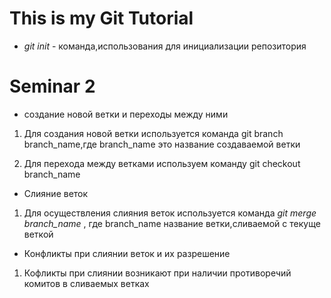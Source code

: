 # This is my Git Tutorial

* *git init* - команда,использования для инициализации репозитория

# Seminar 2

* создание новой ветки и переходы между ними

1. Для создания новой ветки используется команда git branch branch_name,где branch_name это название создаваемой ветки

2. Для перехода между ветками используем команду git checkout branch_name

* Слияние веток

1. Для осуществления слияния веток используется команда *git merge branch_name* , где branch_name название ветки,сливаемой с текуще веткой

* Конфликты при слиянии веток и их разрешение

1. Кофликты при слиянии возникают при наличии противоречий комитов в сливаемых ветках


